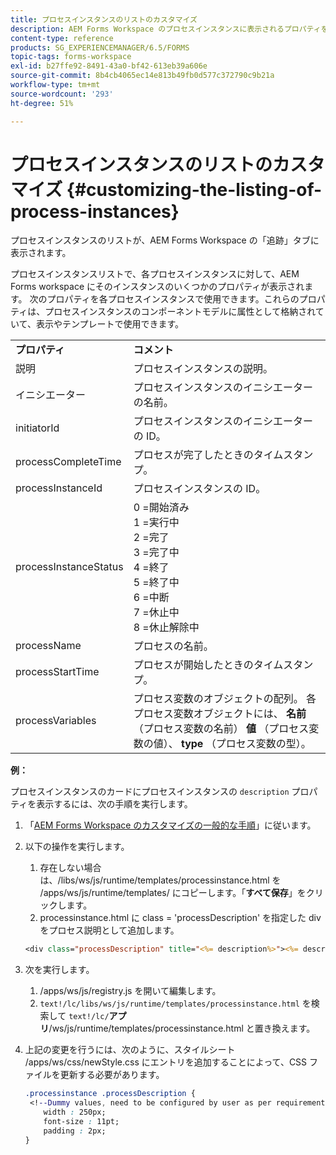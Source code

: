 ```yaml
---
title: プロセスインスタンスのリストのカスタマイズ
description: AEM Forms Workspace のプロセスインスタンスに表示されるプロパティをカスタマイズする方法。
content-type: reference
products: SG_EXPERIENCEMANAGER/6.5/FORMS
topic-tags: forms-workspace
exl-id: b27ffe92-8491-43a0-bf42-613eb39a606e
source-git-commit: 8b4cb4065ec14e813b49fb0d577c372790c9b21a
workflow-type: tm+mt
source-wordcount: '293'
ht-degree: 51%

---
```


# プロセスインスタンスのリストのカスタマイズ {#customizing-the-listing-of-process-instances}

プロセスインスタンスのリストが、AEM Forms Workspace の「追跡」タブに表示されます。

プロセスインスタンスリストで、各プロセスインスタンスに対して、AEM Forms workspace にそのインスタンスのいくつかのプロパティが表示されます。 次のプロパティを各プロセスインスタンスで使用できます。これらのプロパティは、プロセスインスタンスのコンポーネントモデルに属性として格納されていて、表示やテンプレートで使用できます。

<table>
 <tbody>
  <tr>
   <td><strong>プロパティ</strong></td>
   <td><strong>コメント</strong></td>
  </tr>
  <tr>
   <td>説明</td>
   <td>プロセスインスタンスの説明。</td>
  </tr>
  <tr>
   <td>イニシエーター</td>
   <td>プロセスインスタンスのイニシエーターの名前。</td>
  </tr>
  <tr>
   <td>initiatorId</td>
   <td>プロセスインスタンスのイニシエーターの ID。</td>
  </tr>
  <tr>
   <td>processCompleteTime</td>
   <td>プロセスが完了したときのタイムスタンプ。</td>
  </tr>
  <tr>
   <td>processInstanceId</td>
   <td>プロセスインスタンスの ID。</td>
  </tr>
  <tr>
   <td>processInstanceStatus</td>
   <td>0 =開始済み<br /> 1 =実行中<br /> 2 =完了<br /> 3 =完了中<br /> 4 =終了<br /> 5 =終了中<br /> 6 =中断<br /> 7 =休止中<br /> 8 =休止解除中</td>
  </tr>
  <tr>
   <td>processName</td>
   <td>プロセスの名前。</td>
  </tr>
  <tr>
   <td>processStartTime</td>
   <td>プロセスが開始したときのタイムスタンプ。</td>
  </tr>
  <tr>
   <td>processVariables</td>
   <td>プロセス変数のオブジェクトの配列。 各プロセス変数オブジェクトには、 <strong>名前</strong> （プロセス変数の名前） <strong>値</strong> （プロセス変数の値）、<strong> type</strong> （プロセス変数の型）。</td>
  </tr>
 </tbody>
</table>

**例：**

プロセスインスタンスのカードにプロセスインスタンスの `description` プロパティを表示するには、次の手順を実行します。

1. 「[AEM Forms Workspace のカスタマイズの一般的な手順](/help/forms/using/generic-steps-html-workspace-customization.md)」に従います。
1. 以下の操作を実行します。

   1. 存在しない場合は、/libs/ws/js/runtime/templates/processinstance.html を /apps/ws/js/runtime/templates/ にコピーします。「**すべて保存**」をクリックします。
   1. processinstance.html に class = &#39;processDescription&#39; を指定した div をプロセス説明として追加します。

   ```jsp
   <div class="processDescription" title="<%= description%>"><%= description%></div>
   ```

1. 次を実行します。

   1. /apps/ws/js/registry.js を開いて編集します。
   1. `text!/lc/libs/ws/js/runtime/templates/processinstance.html` を検索して `text!/lc/`**アプリ**/ws/js/runtime/templates/processinstance.html と置き換えます。

1. 上記の変更を行うには、次のように、スタイルシート /apps/ws/css/newStyle.css にエントリを追加することによって、CSS ファイルを更新する必要があります。

   ```css
   .processinstance .processDescription {
    <!--Dummy values, need to be configured by user as per requirement and user can add or delete any property depending upon requirement-->
       width : 250px;
       font-size : 11pt;
       padding : 2px;
   }
   ```
